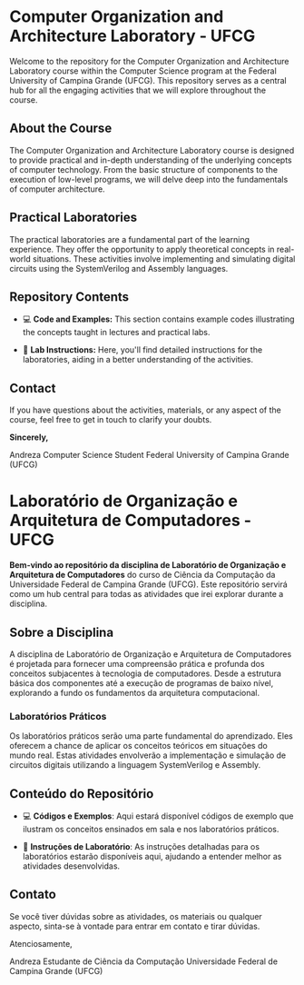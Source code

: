 # Computer Organization and Architecture Laboratory - UFCG

Welcome to the repository for the Computer Organization and Architecture Laboratory course within the Computer Science program at the Federal University of Campina Grande (UFCG). This repository serves as a central hub for all the engaging activities that we will explore throughout the course.

## About the Course

The Computer Organization and Architecture Laboratory course is designed to provide practical and in-depth understanding of the underlying concepts of computer technology. From the basic structure of components to the execution of low-level programs, we will delve deep into the fundamentals of computer architecture.

## Practical Laboratories

The practical laboratories are a fundamental part of the learning experience. They offer the opportunity to apply theoretical concepts in real-world situations. These activities involve implementing and simulating digital circuits using the SystemVerilog and Assembly languages.

## Repository Contents

- 💻 **Code and Examples:** This section contains example codes illustrating the concepts taught in lectures and practical labs.

- 📝 **Lab Instructions:** Here, you'll find detailed instructions for the laboratories, aiding in a better understanding of the activities.

## Contact

If you have questions about the activities, materials, or any aspect of the course, feel free to get in touch to clarify your doubts.

**Sincerely,**

Andreza
Computer Science Student
Federal University of Campina Grande (UFCG)






# Laboratório de Organização e Arquitetura de Computadores - UFCG

**Bem-vindo ao repositório da disciplina de Laboratório de Organização e Arquitetura de Computadores** do curso de Ciência da Computação da Universidade Federal de Campina Grande (UFCG). Este repositório servirá como um hub central para todas as atividades que irei explorar durante a disciplina.

## Sobre a Disciplina

A disciplina de Laboratório de Organização e Arquitetura de Computadores é projetada para fornecer uma compreensão prática e profunda dos conceitos subjacentes à tecnologia de computadores. Desde a estrutura básica dos componentes até a execução de programas de baixo nível, explorando a fundo os fundamentos da arquitetura computacional.

### Laboratórios Práticos

Os laboratórios práticos serão uma parte fundamental do aprendizado. Eles oferecem a chance de aplicar os conceitos teóricos em situações do mundo real. Estas atividades envolverão a implementação e simulação de circuitos digitais utilizando a linguagem SystemVerilog e Assembly.

## Conteúdo do Repositório

- 💻 **Códigos e Exemplos**: Aqui estará disponível códigos de exemplo que ilustram os conceitos ensinados em sala e nos laboratórios práticos.

- 📝 **Instruções de Laboratório**: As instruções detalhadas para os laboratórios estarão disponíveis aqui, ajudando a entender melhor as atividades desenvolvidas.


## Contato

Se você tiver dúvidas sobre as atividades, os materiais ou qualquer aspecto, sinta-se à vontade para entrar em contato e tirar dúvidas.


Atenciosamente,

Andreza
Estudante de Ciência da Computação
Universidade Federal de Campina Grande (UFCG)
